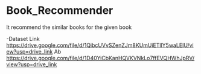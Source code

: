 # Book_Recommender
It recommend the similar books for the given book

-Dataset Link
https://drive.google.com/file/d/1QibcUVvSZenZJm8KUmUiETllY5waLEIU/view?usp=drive_link
Ab
https://drive.google.com/file/d/1D40YiCbKanHQVKVNkLo7ffEVQHWhJpRV/view?usp=drive_link

